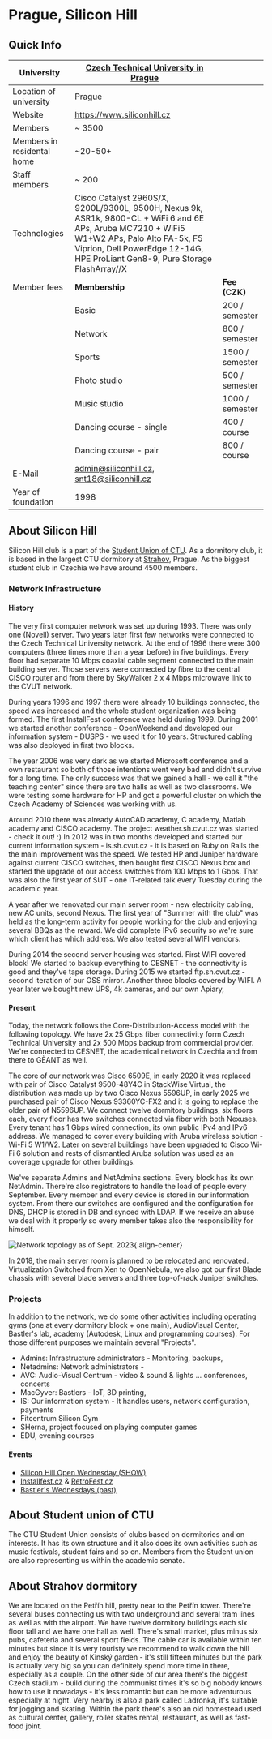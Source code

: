 # Prague, Silicon Hill

## Quick Info

University                  | [Czech Technical University in Prague](https://www.cvut.cz/en) | <!-- -->
----------------------------|----------------------------------------------------------------|-----------------
Location of university      | Prague                                                         |
Website                     | <https://www.siliconhill.cz>                                   |
Members                     | ~ 3500                                                         |
Members in residental home  | ~20-50+                                                        |
Staff members               | ~ 200                                                          |
Technologies                | Cisco Catalyst 2960S/X, 9200L/9300L, 9500H, Nexus 9k, ASR1k, 9800-CL + WiFi 6 and 6E APs, Aruba MC7210 + WiFi5 W1+W2 APs, Palo Alto PA-5k, F5 Viprion, Dell PowerEdge 12-14G, HPE ProLiant Gen8-9, Pure Storage FlashArray//X |
Member fees                 | **Membership**                                                 |  **Fee (CZK)**
                            | Basic                                                          |  200 / semester
                            | Network                                                        |  800 / semester
                            | Sports                                                         |  1500 / semester
                            | Photo studio                                                   |  500 / semester
                            | Music studio                                                   |  1000 / semester
                            | Dancing course - single                                        |  400 / course
                            | Dancing course - pair                                          |  800 / course
E-Mail                      | <admin@siliconhill.cz>, <snt18@siliconhill.cz>                   |
Year of foundation          | 1998                                                           |

## About Silicon Hill

Silicon Hill club is a part of the [Student Union of
CTU](https://su.cvut.cz/). As a dormitory club, it is based in the
largest CTU dormitory at
[Strahov](https://en.mapy.cz/zakladni?x=14.3904393&y=50.0798430&z=17&source=firm&id=2220580&q=koleje%20strahov),
Prague. As the biggest student club in Czechia we have around 4500
members.

### Network Infrastructure

#### History

The very first computer network was set up during 1993. There was only
one (Novell) server. Two years later first few networks were connected
to the Czech Technical University network. At the end of 1996 there were
300 computers (three times more than a year before) in five buildings.
Every floor had separate 10 Mbps coaxial cable segment connected to the
main building server. Those servers were connected by fibre to the
central CISCO router and from there by SkyWalker 2 x 4 Mbps microwave
link to the CVUT network.

During years 1996 and 1997 there were already 10 buildings connected,
the speed was increased and the whole student organization was being
formed. The first InstallFest conference was held during 1999. During
2001 we started another conference - OpenWeekend and developed our
information system - DUSPS - we used it for 10 years. Structured cabling
was also deployed in first two blocks.

The year 2006 was very dark as we started Microsoft conference and a own
restaurant so both of those intentions went very bad and didn't survive
for a long time. The only success was that we gained a hall - we call it
"the teaching center" since there are two halls as well as two
classrooms. We were testing some hardware for HP and got a powerful
cluster on which the Czech Academy of Sciences was working with us.

Around 2010 there was already AutoCAD academy, C academy, Matlab academy
and CISCO academy. The project weather.sh.cvut.cz was started - check it
out! :) In 2012 was in two months developed and started our current
information system - is.sh.cvut.cz - it is based on Ruby on Rails the
the main improvement was the speed. We tested HP and Juniper hardware
against current CISCO switches, then bought first CISCO Nexus box and
started the upgrade of our access switches from 100 Mbps to 1 Gbps. That
was also the first year of SUT - one IT-related talk every Tuesday
during the academic year.

A year after we renovated our main server room - new electricity
cabling, new AC units, second Nexus. The first year of "Summer with the
club" was held as the long-term activity for people working for the club
and enjoying several BBQs as the reward. We did complete IPv6 security
so we're sure which client has which address. We also tested several
WIFI vendors.

During 2014 the second server housing was started. First WIFI covered
block! We started to backup everything to CESNET - the connectivity is
good and they've tape storage. During 2015 we started ftp.sh.cvut.cz -
second iteration of our OSS mirror. Another three blocks covered by
WIFI. A year later we bought new UPS, 4k cameras, and our own Apiary,

#### Present

Today, the network follows the Core-Distribution-Access model with the
following topology. We have 2x 25 Gbps fiber connectivity form Czech
Technical University and 2x 500 Mbps backup from commercial provider. We're
connected to CESNET, the academical network in Czechia and from there to
GÈANT as well.

The core of our network was Cisco 6509E, in early 2020 it was replaced
with pair of Cisco Catalyst 9500-48Y4C in StackWise Virtual, the distribution was
made up by two Cisco Nexus 5596UP, in early 2025 we purchased pair of
Cisco Nexus 93360YC-FX2 and it is going to replace the older pair of N5596UP. We connect twelve dormitory buildings,
six floors each, every floor has two switches connected via fiber
with both Nexuses. Every tenant has 1 Gbps wired connection, its own
public IPv4 and IPv6 address. We managed to cover every building with
Aruba wireless solution - Wi-Fi 5 W1/W2. Later on several buildings have been upgraded
to Cisco Wi-Fi 6 solution and rests of dismantled Aruba solution was used
as an coverage upgrade for other buildings.

We've separate Admins and NetAdmins sections. Every block has its own
NetAdmin. There're also registrators to handle the load of people every
September. Every member and every device is stored in our information
system. From there our switches are configured and the configuration for
DNS, DHCP is stored in DB and synced with LDAP. If we receive an abuse we deal with it
properly so every member takes also the responsibility for himself.

![Network topology as of Sept.
2023](http://traffic.sh.cvut.cz/sit2023.png){.align-center}

In 2018, the main server room is planned to be relocated and renovated.
Virtualization Switched from Xen to OpenNebula, we also got our first
Blade chassis with several blade servers and three top-of-rack Juniper
switches.

### Projects

In addition to the network, we do some other activities including
operating gyms (one at every dormitory block + one main), AudioVisual
Center, Bastler's lab, academy (Autodesk, Linux and programming
courses). For those different purposes we maintain several "Projects".

-   Admins: Infrastructure administrators - Monitoring, backups,
-   Netadmins: Network administrators -
-   AVC: Audio-Visual Centrum - video & sound & lights ... conferences,
    concerts
-   MacGyver: Bastlers - IoT, 3D printing,
-   IS: Our information system - It handles users, network
    configuration, payments
-   Fitcentrum Silicon Gym
-   SHerna, project focused on playing computer games
-   EDU, evening courses

#### Events

-   [Silicon Hill Open Wednesday (SHOW)](https://show.siliconhill.cz/)
-   [Installfest.cz](https://installfest.cz/if18/) &
    [RetroFest.cz](https://retrofest.cz/)
-   [Bastler's Wednesdays
    (past)](http://macgyver.siliconhill.cz/wiki/stredy)

## About Student union of CTU

The CTU Student Union consists of clubs based on dormitories and on
interests. It has its own structure and it also does its own activities
such as music festivals, student fairs and so on. Members from the
Student union are also representing us within the academic senate.

## About Strahov dormitory

We are located on the Petřín hill, pretty near to the Petřín tower.
There're several buses connecting us with two underground and several
tram lines as well as with the airport. We have twelve dormitory
buildings each six floor tall and we have one hall as well. There's
small market, plus minus six pubs, cafeteria and several sport fields.
The cable car is available within ten minutes but since it is very
touristy we recommend to walk down the hill and enjoy the beauty of
Kinský garden - it's still fifteen minutes but the park is actually very
big so you can definitely spend more time in there, especially as a
couple. On the other side of our area there's the biggest Czech
stadium - build during the communist times it's so big nobody knows how
to use it nowadays - it's less romantic but can be more adventurous
especially at night. Very nearby is also a park called Ladronka, it's
suitable for jogging and skating. Within the park there's also an old
homestead used as cultural center, gallery, roller skates rental,
restaurant, as well as fast-food joint.
